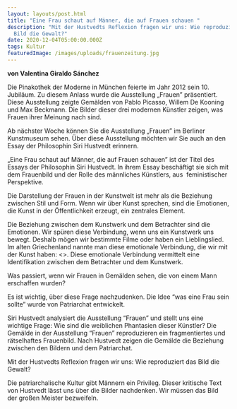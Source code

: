 ```yaml
---
layout: layouts/post.html
title: "Eine Frau schaut auf Männer, die auf Frauen schauen "
description: "Mit der Hustvedts Reflexion fragen wir uns: Wie reproduziert das
  Bild die Gewalt?"
date: 2020-12-04T05:00:00.000Z
tags: Kultur
featuredImage: /images/uploads/frauenzeitung.jpg
---
```

**von Valentina Giraldo Sánchez**

Die Pinakothek der Moderne in München feierte im Jahr 2012 sein 10. Jubiläum. Zu diesem Anlass wurde die Ausstellung „Frauen” präsentiert. Diese Ausstellung zeigte Gemälden von Pablo Picasso, Willem De Kooning und Max Beckmann. Die Bilder dieser drei modernen Künstler zeigen, was Frauen ihrer Meinung nach sind.

Ab nächster Woche können Sie die Ausstellung „Frauen” im Berliner Kunstmuseum sehen. Über diese Ausstellung möchten wir Sie auch an den Essay der Philosophin Siri Hustvedt erinnern.

„Eine Frau schaut auf Männer, die auf Frauen schauen” ist der Titel des Essays der Philosophin Siri Hustvedt. In ihrem Essay beschäftigt sie sich mit dem Frauenbild und der Rolle des männliches Künstlers, aus  feministischer Perspektive.

Die Darstellung der Frauen in der Kunstwelt ist mehr als die Beziehung zwischen Stil und Form. Wenn wir über Kunst sprechen, sind die Emotionen, die Kunst in der Öffentlichkeit erzeugt, ein zentrales Element.

Die Beziehung zwischen dem Kunstwerk und dem Betrachter sind die Emotionen. Wir spüren diese Verbindung, wenn uns ein Kunstwerk uns bewegt. Deshalb mögen wir bestimmte Filme oder haben ein Lieblingslied. Im alten Griechenland nannte man diese emotionale Verbindung, die wir mit der Kunst haben: <<mimesis>>. Diese emotionale Verbindung vermittelt eine Identifikation zwischen dem Betrachter und dem Kunstwerk.

Was passiert, wenn wir Frauen in Gemälden sehen, die von einem Mann erschaffen wurden?

Es ist wichtig, über diese Frage nachzudenken. Die Idee “was eine Frau sein sollte” wurde von Patriarchat entwickelt.

Siri Hustvedt analysiert die Ausstellung “Frauen” und stellt uns eine wichtige Frage: Wie sind die weiblichen Phantasien dieser Künstler? Die Gemälde in der Ausstellung “Frauen” reproduzieren ein fragmentiertes und rätselhaftes Frauenbild. Nach Hustvedt zeigen die Gemälde die Beziehung zwischen den Bildern und dem Patriarchat.

Mit der Hustvedts Reflexion fragen wir uns: Wie reproduziert das Bild die Gewalt?

Die patriarchalische Kultur gibt Männern ein Privileg. Dieser kritische Text von Hustvedt lässt uns über die Bilder nachdenken. Wir müssen das Bild der großen Meister bezweifeln.
